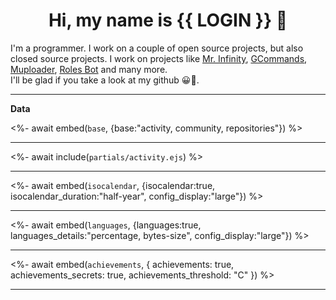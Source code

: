 <p align="center">
    <!-- <img src="https://avatars.githubusercontent.com/u/56601352" width="192" alt="hyro's pfp" /> -->
    <h1 align="center">Hi, my name is {{ LOGIN }} 👋</h1>
</p>

I'm a programmer. I work on a couple of open source projects, but also closed
source projects. I work on projects like
[Mr. Infinity](https://discord.com/oauth2/authorize?client_id=720321585625694239&scope=bot%20applications.commands&permissions=8&redirect_uri=https://blobs.gq/imanager&prompt=consent&response_type=code),
[GCommands](https://github.com/Garlic-Team/GCommands),
[Muploader](https://github.com/xHyroM/Muploder),
[Roles Bot](https://github.com/xHyroM/roles-bot) and many more.\
I'll be glad if you take a look at my github 😀👀.

---

**Data**

<%- await embed(`base`, {base:"activity, community, repositories"}) %>

---

<%- await include(`partials/activity.ejs`) %>

---

<%- await embed(`isocalendar`, {isocalendar:true,
isocalendar_duration:"half-year", config_display:"large"}) %>

---

<%- await embed(`languages`, {languages:true, languages_details:"percentage,
bytes-size", config_display:"large"}) %>

---

<%- await embed(`achievements`, { achievements: true, achievements_secrets:
true, achievements_threshold: "C" }) %>

---
